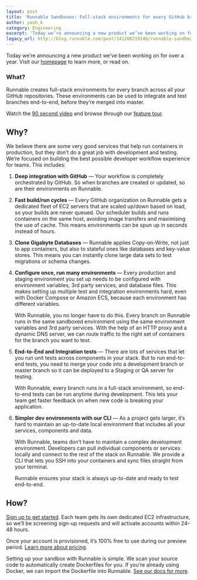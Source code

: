 ```yaml
---
layout: post
title: 'Runnable Sandboxes: Full-stack environments for every GitHub branch'
author: yash_k
category: Engineering
excerpt: 'Today we’re announcing a new product we’ve been working on for over a year. Visit our <a class="link" href="/" target="_blank">homepage</a> to learn more, or read on.'
legacy_url: http://blog.runnable.com/post/141200219146/runnable-sandboxes-full-stack-environments-for
---
```


<p class="p intro">Today we’re announcing a new product we’ve been working on for over a year. Visit our <a class="link" href="/" target="_blank">homepage</a> to learn more, or read on.</p>

<h3 class="h3">What?</h3>

<p class="p">Runnable creates full-stack environments for every branch across all your GitHub repositories. These environments can be used to integrate and test branches end-to-end, before they’re merged into master.</p>

<p class="p">Watch the <a class="link" href="https://youtu.be/mBR-_5dXH4w">90 second video</a> and browse through our <a class="link" href="https://runnable.com/product.html" target="_blank">feature tour</a>.</p>

<h2>Why?</h2>

<p class="p">We believe there are some very good services that help run containers in production, but they don’t do a great job with development and testing. We’re focused on building the best possible developer workflow experience for teams. This includes:</p>

<ol class="ol"><li class="li"><p class="p"><strong class="strong">Deep integration with GitHub</strong> — Your workflow is completely orchestrated by GitHub. So when branches are created or updated, so are their environments on Runnable.</p></li>

<li class="li"><p class="p"><strong class="strong">Fast build/run cycles</strong> — Every GitHub organization on Runnable gets a dedicated fleet of EC2 servers that are scaled up/down based on load, so your builds are never queued. Our scheduler builds and runs containers on the same host, avoiding image transfers and maximising the use of cache. This means environments can be spun up in seconds instead of hours.</p></li>

<li class="li"><p class="p"><strong class="strong">Clone Gigabyte Databases</strong> — Runnable applies Copy-on-Write, not just to app containers, but also to stateful ones like databases and key-value stores. This means you can instantly clone large data sets to test migrations or schema changes.</p></li>

<li class="li"><p class="p"><strong class="strong">Configure once, run many environments</strong> — Every production and staging environment you set up needs to be configured with environment variables, 3rd party services, and database files. This makes setting up multiple test and integration environments hard, even with Docker Compose or Amazon ECS, because each environment has different variables.</p><p class="p">With Runnable, you no longer have to do this. Every branch on Runnable runs in the same sandboxed environment using the same environment variables and 3rd party services. With the help of an HTTP proxy and a dynamic DNS server, we can route traffic to the right set of containers for the branch you want to test.</p></li>

<li class="li"><p class="p"><strong class="strong">End-to-End and Integration tests</strong> — There are lots of services that let you run unit tests across components in your stack. But to run end-to-end tests, you need to merge your code into a development branch or master branch so it can be deployed to a Staging or QA server for testing.</p><p class="p">With Runnable, every branch runs in a full-stack environment, so end-to-end tests can be run anytime during development. This lets your team get faster feedback on when new code is breaking your application.</p></li>

<li class="li"><p class="p"><strong class="strong">Simpler dev environments with our CLI</strong> — As a project gets larger, it’s hard to maintain an up-to-date local environment that includes all your services, components and data.</p><p class="p">With Runnable, teams don’t have to maintain a complex development environment. Developers can pull individual components or services locally and connect to the rest of the stack on Runnable. We provide a CLI that lets you SSH into your containers and sync files straight from your terminal.</p><p class="p">Runnable ensures your stack is always up-to-date and ready to test end-to-end.</p></li>
</ol><h2 class="h2">How?</h2>

<p class="p"><a class="link" href="/" target="_blank">Sign up to get started</a>. Each team gets its own dedicated EC2 infrastructure, so we’ll be screening sign-up requests and will activate accounts within 24–48 hours.</p>

<p class="p">Once your account is provisioned, it’s 100% free to use during our preview period. <a class="link" href="/pricing/" target="_blank">Learn more about pricing</a>.</p>

<p class="p">Setting up your sandbox with Runnable is simple. We scan your source code to automatically create Dockerfiles for you. If you’re already using Docker, we can import the Dockerfile into Runnable. <a class="link" href="http://support.runnable.io/" target="_blank">See our docs for more</a>.</p>
